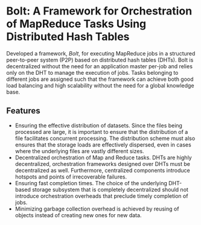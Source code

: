 # Bolt: A Framework for Orchestration of MapReduce Tasks Using Distributed Hash Tables

Developed a framework, *Bolt*, for executing MapReduce jobs
in a structured peer-to-peer system (P2P) based on distributed
hash tables (DHTs). Bolt is decentralized without the need for
an application master per-job and relies only on the DHT to
manage the execution of jobs. Tasks belonging to different jobs
are assigned such that the framework can achieve both good
load balancing and high scalability without the need for a global
knowledge base. 

## Features
- Ensuring the effective distribution of datasets. Since the files being processed are large, it is important to ensure that the distribution of a file facilitates concurrent processing. The distribution scheme must also ensures that the storage loads are effectively dispersed, even in cases where the underlying files are vastly different sizes.
- Decentralized orchestration of Map and Reduce tasks.
DHTs are highly decentralized, orchestration frameworks designed over DHTs must be decentralized as well. Furthermore, centralized components introduce hotspots and points of irrecoverable failures.
- Ensuring fast completion times. The choice of the underlying DHT-based storage subsystem that is completely decentralized should not introduce orchestration overheads that preclude timely completion of jobs.
- Minimizing garbage collection overhead  is achieved by reusing of objects instead of creating new ones for new data.

